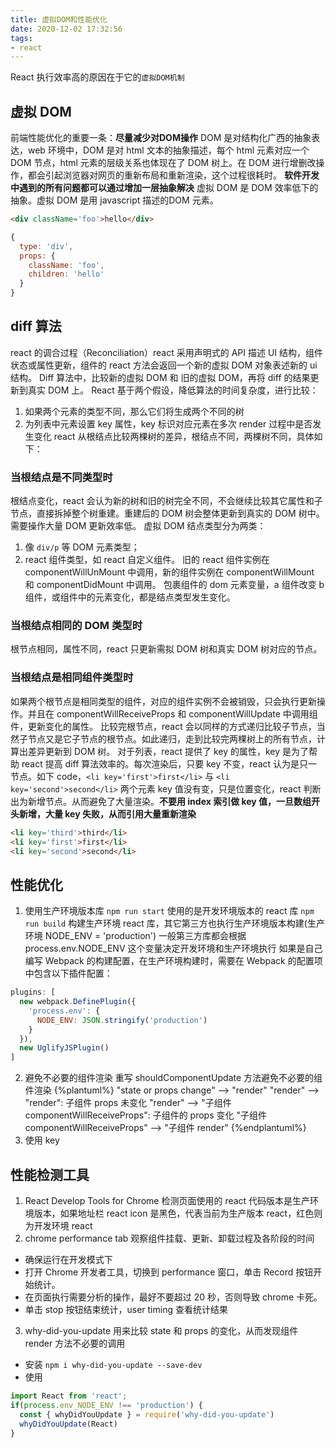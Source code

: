 ```yaml
---
title: 虚拟DOM和性能优化
date: 2020-12-02 17:32:56
tags:
- react
---
```


React 执行效率高的原因在于它的`虚拟DOM机制`

## 虚拟 DOM
前端性能优化的重要一条：**尽量减少对DOM操作**
DOM 是对结构化广西的抽象表达，web 环境中，DOM 是对 html 文本的抽象描述，每个 html 元素对应一个 DOM 节点，html 元素的层级关系也体现在了 DOM 树上。在 DOM 进行增删改操作，都会引起浏览器对网页的重新布局和重新渲染，这个过程很耗时。
**软件开发中遇到的所有问题都可以通过增加一层抽象解决** 虚拟 DOM 是 DOM 效率低下的抽象。虚拟 DOM 是用 javascript 描述的DOM 元素。
```html
<div className='foo'>hello</div>
```
```JavaScript
{
  type: 'div',
  props: {
    className: 'foo',
    children: 'hello'
  }
}
```
## diff 算法
react 的调合过程（Reconciliation）react 采用声明式的 API 描述 UI 结构，组件状态或属性更新，组件的 react 方法会返回一个新的虚拟 DOM 对象表述新的 ui 结构。 Diff 算法中，比较新的虚拟 DOM 和 旧的虚拟 DOM，再将 diff 的结果更新到真实 DOM 上。
React 基于两个假设，降低算法的时间复杂度，进行比较：
1.  如果两个元素的类型不同，那么它们将生成两个不同的树
2.  为列表中元素设置 key 属性，key 标识对应元素在多次 render 过程中是否发生变化
react 从根结点比较两棵树的差异，根结点不同，两棵树不同，具体如下：
### 当根结点是不同类型时
根结点变化，react 会认为新的树和旧的树完全不同，不会继续比较其它属性和子节点，直接拆掉整个树重建。重建后的 DOM 树会整体更新到真实的 DOM 树中。需要操作大量 DOM 更新效率低。
虚拟 DOM 结点类型分为两类：
1.  像 `div/p` 等 DOM 元素类型；
2.  react 组件类型，如 react 自定义组件。
    旧的 react 组件实例在 componentWillUnMount 中调用，新的组件实例在 componentWillMount 和 componentDidMount 中调用。
包裹组件的 dom 元素变量，a 组件改变 b 组件，或组件中的元素变化，都是结点类型发生变化。
### 当根结点相同的 DOM 类型时
根节点相同，属性不同，react 只更新需拟 DOM 树和真实 DOM 树对应的节点。
### 当根结点是相同组件类型时
如果两个根节点是相同类型的组件，对应的组件实例不会被销毁，只会执行更新操作。并且在 componentWillReceiveProps 和 componentWillUpdate 中调用组件，更新变化的属性。
比较完根节点，react 会以同样的方式递归比较子节点，当然子节点又是它子节点的根节点。如此递归，走到比较完两棵树上的所有节点，计算出差异更新到 DOM 树。
对于列表，react 提供了 key 的属性，key 是为了帮助 react 提高 diff 算法效率的。每次渲染后，只要 key 不变，react 认为是只一节点。如下 code，`<li key='first'>first</li>` 与 `<li key='second'>second</li>` 两个元素 key 值没有变，只是位置变化，react 判断出为新增节点。从而避免了大量渲染。**不要用 index 索引做 key 值，一旦数组开头新增，大量 key 失败，从而引用大量重新渲染**
```html
<li key='third'>third</li>
<li key='first'>first</li>
<li key='second'>second</li>
```
## 性能优化
1.  使用生产环境版本库
`npm run start` 使用的是开发环境版本的 react 库
`npm run build` 构建生产环境 react 库，其它第三方也执行生产环境版本构建(生产环境 NODE_ENV = 'production')
一般第三方库都会根据 process.env.NODE_ENV 这个变量决定开发环境和生产环境执行
如果是自己编写 Webpack 的构建配置，在生产环境构建时，需要在 Webpack 的配置项中包含以下插件配置：
```JavaScript
plugins: [
  new webpack.DefinePlugin({
    'process.env': {
      NODE_ENV: JSON.stringify('production')
    }
  }),
  new UglifyJSPlugin()
]
```
2.  避免不必要的组件渲染
重写 shouldComponentUpdate 方法避免不必要的组件渲染
{%plantuml%}
"state or props change"  --> "render"
"render" --> "render": 子组件 props 未变化
"render" --> "子组件 componentWillReceiveProps": 子组件的 props 变化
"子组件 componentWillReceiveProps" --> "子组件 render"
{%endplantuml%}
3.  使用 key

## 性能检测工具

1. React Develop Tools for Chrome 检测页面使用的 react 代码版本是生产环境版本，如果地址栏 react icon 是黑色，代表当前为生产版本 react，红色则为开发环境 react
2.  chrome performance tab 观察组件挂载、更新、卸载过程及各阶段的时间
  * 确保运行在开发模式下
  * 打开 Chrome 开发者工具，切换到 performance 窗口，单击 Record 按钮开始统计。
  * 在页面执行需要分析的操作，最好不要超过 20 秒，否则导致 chrome 卡死。
  * 单击 stop 按钮结束统计，user timing 查看统计结果
3. why-did-you-update
用来比较 state 和 props 的变化，从而发现组件 render 方法不必要的调用
  * 安装 `npm i why-did-you-update --save-dev`
  * 使用
  ```JavaScript
  import React from 'react';
  if(process.env_NODE_ENV !== 'production') {
    const { whyDidYouUpdate } = require('why-did-you-update')
    whyDidYouUpdate(React)
  }
  ```
